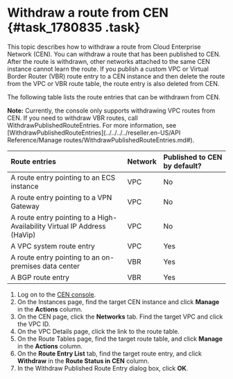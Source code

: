 # Withdraw a route from CEN {#task_1780835 .task}

This topic describes how to withdraw a route from Cloud Enterprise Network \(CEN\). You can withdraw a route that has been published to CEN. After the route is withdrawn, other networks attached to the same CEN instance cannot learn the route. If you publish a custom VPC or Virtual Border Router \(VBR\) route entry to a CEN instance and then delete the route from the VPC or VBR route table, the route entry is also deleted from CEN.

The following table lists the route entries that can be withdrawn from CEN.

**Note:** Currently, the console only supports withdrawing VPC routes from CEN. If you need to withdraw VBR routes, call WithdrawPublishedRouteEntries. For more information, see [WithdrawPublishedRouteEntries](../../../../reseller.en-US/API Reference/Manage routes/WithdrawPublishedRouteEntries.md#).

|Route entries|Network|Published to CEN by default?|
|:------------|:------|:---------------------------|
|A route entry pointing to an ECS instance|VPC|No|
|A route entry pointing to a VPN Gateway|VPC|No|
|A route entry pointing to a High-Availability Virtual IP Address \(HaVip\)|VPC|No|
|A VPC system route entry|VPC|Yes|
|A route entry pointing to an on-premises data center|VBR|Yes|
|A BGP route entry|VBR|Yes|

1.  Log on to the [CEN console](https://partners-intl.console.aliyun.com/#/cbn).
2.  On the Instances page, find the target CEN instance and click **Manage** in the **Actions** column.
3.  On the CEN page, click the **Networks** tab. Find the target VPC and click the VPC ID.
4.  On the VPC Details page, click the link to the route table.
5.  On the Route Tables page, find the target route table, and click **Manage** in the **Actions** column.
6.  On the **Route Entry List** tab, find the target route entry, and click **Withdraw** in the **Route Status in CEN** column.
7.  In the Withdraw Published Route Entry dialog box, click **OK**.

